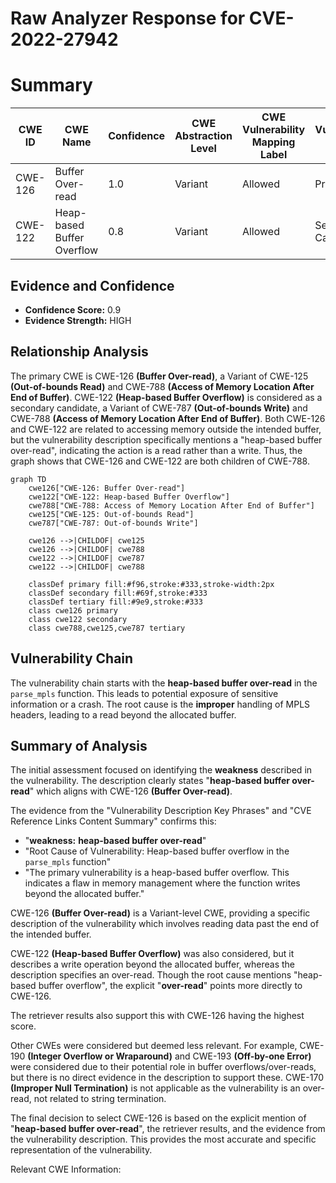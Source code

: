 # Raw Analyzer Response for CVE-2022-27942

# Summary
| CWE ID | CWE Name | Confidence | CWE Abstraction Level | CWE Vulnerability Mapping Label | CWE-Vulnerability Mapping Notes |
|---|---|---|---|---|---|
| CWE-126 | Buffer Over-read | 1.0 | Variant | Allowed | Primary CWE |
| CWE-122 | Heap-based Buffer Overflow | 0.8 | Variant | Allowed | Secondary Candidate |

## Evidence and Confidence

*   **Confidence Score:** 0.9
*   **Evidence Strength:** HIGH

## Relationship Analysis
The primary CWE is CWE-126 **(Buffer Over-read)**, a Variant of CWE-125 **(Out-of-bounds Read)** and CWE-788 **(Access of Memory Location After End of Buffer)**. CWE-122 **(Heap-based Buffer Overflow)** is considered as a secondary candidate, a Variant of CWE-787 **(Out-of-bounds Write)** and CWE-788 **(Access of Memory Location After End of Buffer)**. Both CWE-126 and CWE-122 are related to accessing memory outside the intended buffer, but the vulnerability description specifically mentions a "heap-based buffer over-read", indicating the action is a read rather than a write. Thus, the graph shows that CWE-126 and CWE-122 are both children of CWE-788.

```mermaid
graph TD
    cwe126["CWE-126: Buffer Over-read"]
    cwe122["CWE-122: Heap-based Buffer Overflow"]
    cwe788["CWE-788: Access of Memory Location After End of Buffer"]
    cwe125["CWE-125: Out-of-bounds Read"]
    cwe787["CWE-787: Out-of-bounds Write"]
    
    cwe126 -->|CHILDOF| cwe125
    cwe126 -->|CHILDOF| cwe788
    cwe122 -->|CHILDOF| cwe787
    cwe122 -->|CHILDOF| cwe788

    classDef primary fill:#f96,stroke:#333,stroke-width:2px
    classDef secondary fill:#69f,stroke:#333
    classDef tertiary fill:#9e9,stroke:#333
    class cwe126 primary
    class cwe122 secondary
    class cwe788,cwe125,cwe787 tertiary
```

## Vulnerability Chain
The vulnerability chain starts with the **heap-based buffer over-read** in the `parse_mpls` function. This leads to potential exposure of sensitive information or a crash. The root cause is the **improper** handling of MPLS headers, leading to a read beyond the allocated buffer.

## Summary of Analysis
The initial assessment focused on identifying the **weakness** described in the vulnerability. The description clearly states "**heap-based buffer over-read**" which aligns with CWE-126 **(Buffer Over-read)**.

The evidence from the "Vulnerability Description Key Phrases" and "CVE Reference Links Content Summary" confirms this:
- "**weakness:** **heap-based buffer over-read**"
- "Root Cause of Vulnerability: Heap-based buffer overflow in the `parse_mpls` function"
- "The primary vulnerability is a heap-based buffer overflow. This indicates a flaw in memory management where the function writes beyond the allocated buffer."

CWE-126 **(Buffer Over-read)** is a Variant-level CWE, providing a specific description of the vulnerability which involves reading data past the end of the intended buffer.

CWE-122 **(Heap-based Buffer Overflow)** was also considered, but it describes a write operation beyond the allocated buffer, whereas the description specifies an over-read. Though the root cause mentions "heap-based buffer overflow", the explicit "**over-read**" points more directly to CWE-126.

The retriever results also support this with CWE-126 having the highest score.

Other CWEs were considered but deemed less relevant. For example, CWE-190 **(Integer Overflow or Wraparound)** and CWE-193 **(Off-by-one Error)** were considered due to their potential role in buffer overflows/over-reads, but there is no direct evidence in the description to support these. CWE-170 **(Improper Null Termination)** is not applicable as the vulnerability is an over-read, not related to string termination.

The final decision to select CWE-126 is based on the explicit mention of "**heap-based buffer over-read**", the retriever results, and the evidence from the vulnerability description. This provides the most accurate and specific representation of the vulnerability.

Relevant CWE Information: